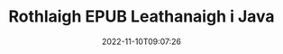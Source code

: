 ---
############################# Static ############################
layout: "auto-gen-merger"
date: 2022-11-10T09:07:26
draft: false
otherformats: pdf xps tex

############################# Head ############################
head_title: "Rothlaigh EPUB Leathanaigh i Java - Rothlaigh ag 90, 180, 270 Uillinn"
head_description: "Rothlaigh leathanaigh sainiúla nó gach leathanach doiciméid de chomhad EPUB ag uillinn uainíochta 90, 180, 270 ag baint úsáide as API cumaisc doiciméad."

############################# Header ############################
title: "Rothlaigh EPUB Leathanaigh i Java"
description: "Rothlaigh EPUB Leathanaigh le cúpla líne de chód Java."
bg_image: "https://cms.admin.containerize.com/templates/aspose/App_Themes/V3/images/bg/header1.png"
bg_overlay: false
button:
    enable: true
    icon: "fas fa-arrow-down"
    label: "Íoslódáil Triail Saor in Aisce"
    link: "https://downloads.groupdocs.com/merger/java"

############################# SubMenu ############################
submenu:
    enable: true

    left:
        img_alt: "GroupDocs.Merger for Java"
        image: "https://cms.admin.containerize.com/templates/groupdocs/images/product-logos/90x90-noborder/groupdocs-merger-java.png"
        product: "GroupDocs.Merger"
        platform: "Java"

    middle:
        button:

            # button loop
            - link: "https://apireference.groupdocs.com/merger/java"
              text: "Tagairt API"

            # button loop
            - link: "https://github.com/groupdocs-merger"
              text: "Samplaí de Chóid"

            # button loop
            - link: "https://products.groupdocs.app/merger/family"
              text: "Taispeántas beo"

            # button loop
            - link: "https://purchase.groupdocs.com/pricing/merger/java"
              text: "Praghsáil"

    right:
        link_download: "https://downloads.groupdocs.com/merger"
        link_learn: "https://docs.groupdocs.com/merger/java"
        link_buy: "https://purchase.groupdocs.com"

############################# About ############################
about:
    enable: true
    title: "Maidir le GroupDocs.Merger for Java API"
    content: |
        Tairgeann [GroupDocs.Merger for Java](/ga/merger/java/) réiteach simplí chun raon leathan formáidí doiciméad a chumasc agus a roinnt go sábháilte lena n-áirítear PDF, Microsoft Office (Word, Excel, PowerPoint , OneNote), OpenDocument, HTML, íomhánna agus go leor eile laistigh d’fheidhmchláir Java. Trí ach cúpla líne den chód a chur leis, déan roinnt oibríochtaí doiciméad ar nós bogadh, bain, rothlú, babhtáil, eastóscadh nó athraigh treoshuíomh na leathanach laistigh de na doiciméid. Tacaíonn an API a chumasc doiciméid freisin le leathanaigh doiciméad a réamhamharc mar íomhá chun struchtúr, formáidiú agus ábhar an doiciméid a anailísiú.
        
        Is rogha cheart é GroupDocs.Merger API le haghaidh réitigh chorparáideacha a dteastaíonn gnéithe rothlaithe leathanaigh comhad uathu. Tugtar tacaíocht mhaith do na APIanna seo ar gach mórchóras agus ardán oibriúcháin lena n-áirítear J2SE 7.0 (1.7), J2SE 8.0 (1.8), Java 10.

############################# Steps ############################
steps:
    enable: true
    title_left: "Rothlaigh EPUB Leathanaigh Chomhad i Java"
    content_left: |
        Déanann [GroupDocs.Merger for Java](/ga/merger/java/) é éasca d'fhorbróirí Java roinnt leathanaigh ar leith nó gach leathanach a rothlú laistigh de chomhad EPUB ag 90 , uillinn uainíochta 180 nó 270 trí roinnt céimeanna éasca a chur i bhfeidhm.
        
        * Tosaigh **RotateOptions** leis an uillinn rothlaithe inmhianaithe agus uimhreacha na leathanach.
        * Cruthaigh sampla nua **Merger** agus pas a fháil ar chonair an doiciméid foinse mar pharaiméadar cruthaitheoir.
        * Glaoigh ar **rotatePages** agus pas **RotateOptions** réad.
        * Glaoigh ar **save** agus sonraigh an cosán comhaid chun an doiciméad iarmhartach a shábháil.

    title_right: "Riachtanais Chórais"
    content_right: |
        GroupDocs.Merger for Java Tacaítear le API ar gach mór-ardán agus córas oibriúcháin. Sula ndéanann tú an cód thíos, déan cinnte go bhfuil na réamhriachtanais seo a leanas suiteáilte ar do chóras.

        * Córais Oibriúcháin: Microsoft Windows, Linux, MacOS
        * Timpeallachtaí Forbartha: NetBeans, IntelliJ IDEA, Eclipse
        * Creataí: J2SE 7.0 (1.7), J2SE 8.0 (1.8), Java 10
        * Íoslódáil an leagan is déanaí de GroupDocs.Merger for Java ó [Maven](https://repository.groupdocs.com/webapp/#/artifacts/browse/tree/General/repo/com/groupdocs/groupdocs-merger)
         
    code: |
     {{% merger/additional-styles %}}
     {{< merger/code-merger title="Conas leathanaigh comhaid EPUB a rothlú ag úsáid cód sampla Java">}}

        ```java    
        // Rothlaigh leathanaigh comhaid EPUB ag baint úsáide as GroupDocs.Merger API
        // Tosaigh rang RotateOptions chun uillinn uainíochta agus uimhreacha na leathanach a shonrú chun rothlú
        RotateOptions rotateOptions = new RotateOptions(RotateMode.Rotate180, new int[] { 2, 3 });

        // Cuir Cumasc leis an doiciméad ionchuir EPUB
        Merger merger = new Merger("input.epub");

        // Glaoigh ar an modh rotatePages agus cuir an réad RotateOptions ar aghaidh chuige
        merger.rotatePages(rotateOptions);
    
        // Glaoigh modh shábháil agus pas a fháil cosán comhad atá ag teastáil a shábháil ar an doiciméad aschur
        merger.save("output.epub");
        ```
     {{< /merger/code-merger >}}

############################# Demos ############################
demos:
    enable: true
    title: "Taispeántais Bheo - Rothlaigh EPUB Leathanaigh Chomhad Ar Líne"
    content: |
       Rothlaigh EPUB leathanaigh comhaid faoi láthair trí chuairt a thabhairt ar an suíomh Gréasáin [GroupDocs.Merger Live Demos](https://products.groupdocs.app/splitter/rotate-pages/epub).
       Tá na buntáistí seo a leanas ag an taispeántas beo.
        
############################# About Formats ############################
about_formats:
    enable: true

############################# More Formats ############################
more_formats:
    enable: true
    title: "Rothlaigh Leathanaigh Formáidí Eile Doiciméid"
    content: |
        Java API cumasc & scoilte doiciméad le haghaidh formáidí comhaid agus íomhánna. Rothlaigh roinnt de na formáidí comhaid coitianta mar a luaitear thíos.

############################# Back to top ###############################
back_to_top:
    enable: true
---